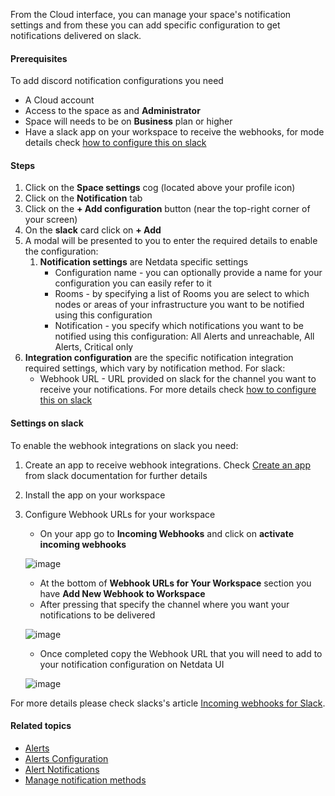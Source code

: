 <!--
title: "Add slack notification configuration"
sidebar_label: "Add discord notification configuration"
custom_edit_url: "https://github.com/netdata/netdata/blob/master/docs/cloud/alerts-notifications/add-slack-notification-configuration.md"
sidebar_position: "1"
learn_status: "Published"
learn_topic_type: "Tasks"
learn_rel_path: "Operations/Alerts"
learn_docs_purpose: "Instructions on how to add notification configuration for slack"
-->

From the Cloud interface, you can manage your space's notification settings and from these you can add specific configuration to get notifications delivered on slack.

#### Prerequisites

To add discord notification configurations you need

- A Cloud account
- Access to the space as and **Administrator**
- Space will needs to be on **Business** plan or higher
- Have a slack app on your workspace to receive the webhooks, for mode details check [how to configure this on slack](#settings-on-slack)

#### Steps

1. Click on the **Space settings** cog (located above your profile icon)
1. Click on the **Notification** tab
1. Click on the **+ Add configuration** button (near the top-right corner of your screen)
1. On the **slack** card click on **+ Add**
1. A modal will be presented to you to enter the required details to enable the configuration:
   1. **Notification settings** are Netdata specific settings
      - Configuration name - you can optionally provide a name for your configuration  you can easily refer to it
      - Rooms - by specifying a list of Rooms you are select to which nodes or areas of your infrastructure you want to be notified using this configuration
      - Notification - you specify which notifications you want to be notified using this configuration: All Alerts and unreachable, All Alerts, Critical only
1. **Integration configuration** are the specific notification integration required settings, which vary by notification method. For slack:
      - Webhook URL - URL provided on slack for the channel you want to receive your notifications. For more details check [how to configure this on slack](#settings-on-slack)

#### Settings on slack

To enable the webhook integrations on slack you need:
1. Create an app to receive webhook integrations. Check [Create an app](https://api.slack.com/apps?new_app=1) from slack documentation for further details
1. Install the app on your workspace
1. Configure Webhook URLs for your workspace
   - On your app go to **Incoming Webhooks** and click on **activate incoming webhooks**

   ![image](https://user-images.githubusercontent.com/2930882/214251948-486229bb-195b-499b-92e4-4be59a567a19.png)
   
   - At the bottom of **Webhook URLs for Your Workspace** section you have **Add New Webhook to Workspace**
   - After pressing that specify the channel where you want your notifications to be delivered

   ![image](https://user-images.githubusercontent.com/82235632/214103532-95f9928d-d4d6-4172-9c24-a4ddd330e96d.png)

   - Once completed copy the Webhook URL that you will need to add to your notification configuration on Netdata UI

   ![image](https://user-images.githubusercontent.com/82235632/214104412-13aaeced-1b40-4894-85f6-9db0eb35c584.png)

For more details please check slacks's article [Incoming webhooks for Slack](https://slack.com/help/articles/115005265063-Incoming-webhooks-for-Slack).


#### Related topics

- [Alerts](https://github.com/netdata/netdata/blob/master/docs/concepts/health-monitoring/alerts.md)
- [Alerts Configuration](https://github.com/netdata/netdata/blob/master/health/README.md)
- [Alert Notifications](https://github.com/netdata/netdata/blob/master/docs/cloud/alerts-notifications/notifications.md)
- [Manage notification methods](https://github.com/netdata/netdata/blob/master/docs/cloud/alerts-notifications/manage-notification-methods.md)